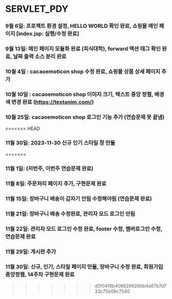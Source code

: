 # SERVLET_PDY
### 9월 6일: 프로젝트 환경 설정, HELLO WORLD 확인 완료, 쇼핑몰 메인 페이지 [index.jsp: 실행/수정 완료]
### 9월 13일: 메인 페이지 모듈화 완료 (피식대학),  forward 액션 태그 확인 완료, 날짜 출력 소스 분리 완료
### 10월 4일 : cacaoemoticon shop 수정 완료, 쇼핑몰 상품 상세 페이지 추가 
### 10월 10일 : cacaoemoticon shop 이미지 크기, 텍스트 중앙 정렬, 배경 색 변경 완료 (https://textanim.com/)
### 10월 25일: cacaoemoticon shop 로그인 기능 추가 (연습문제 못 끝냄)
<<<<<<< HEAD
### 11월 30일: 2023-11-30 신규 인기 스타일 창 만듦
=======
### 11월 1일:  (저번주, 이번주 연습문제 완료)
### 11월 8일: 주문처리 페이지 추가, 구현문제 완료
### 11월 15일: 장바구니 배송이 갑자기 안됨 수정해야됨 (연습문제 완료)
### 11월 21일: 장바구니 배송 수정완료, 관리자 모드 로그인 안됨
### 11월 22일: 관리자 모드 로그인 수정 완료, footer 수정, 멤버로그인 수정, 연습문제 완료
### 11월 29일: 게시판 추가
### 11월 30일: 신규, 인기, 스타일 페이지 만듦, 장바구니 수정 완료, 회원가입 중앙정렬, 14주차 구현문제 완료
>>>>>>> d5f04f8b406626626bb4a67b7d733c75b08c7540
